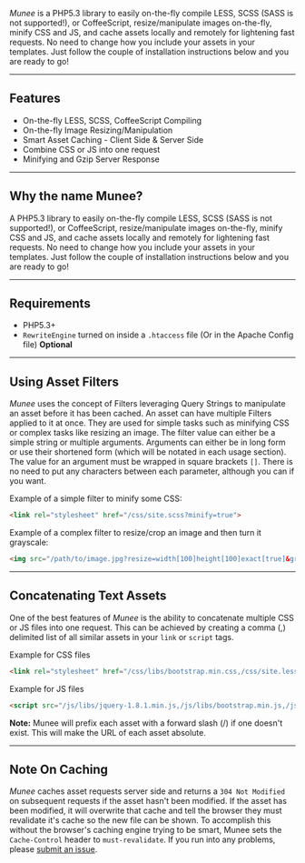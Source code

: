 *Munee* is a PHP5.3 library to easily on-the-fly compile LESS, SCSS (SASS is not supported!), or CoffeeScript, resize/manipulate images on-the-fly, minify CSS and JS, and cache assets locally and remotely for lightening fast requests. No need to change how you include your assets in your templates. Just follow the couple of installation instructions below and you are ready to go!
______

## Features

* On-the-fly LESS, SCSS, CoffeeScript Compiling
* On-the-fly Image Resizing/Manipulation
* Smart Asset Caching - Client Side & Server Side
* Combine CSS or JS into one request
* Minifying and Gzip Server Response
______

## Why the name Munee?

A PHP5.3 library to easily on-the-fly compile LESS, SCSS (SASS is not supported!), or CoffeeScript, resize/manipulate images on-the-fly, minify CSS and JS, and cache assets locally and remotely for lightening fast requests. No need to change how you include your assets in your templates. Just follow the couple of installation instructions below and you are ready to go!
______

## Requirements

+ PHP5.3+
+ `RewriteEngine` turned on inside a `.htaccess` file (Or in the Apache Config file) **Optional**
______

<h2 id="using-asset-filters">Using Asset Filters</h2>

*Munee* uses the concept of Filters leveraging Query Strings to manipulate an asset before it has been cached.  An asset can have multiple Filters applied to it at once.  They are used for simple tasks such as minifying CSS or complex tasks like resizing an image.  The filter value can either be a simple string or multiple arguments. Arguments can either be in long form or use their shortened form (which will be notated in each usage section).  The value for an argument must be wrapped in square brackets `[]`. There is no need to put any characters between each parameter, although you can if you want.

Example of a simple filter to minify some CSS:
```html
<link rel="stylesheet" href="/css/site.scss?minify=true">
```

Example of a complex filter to resize/crop an image and then turn it grayscale:
```html
<img src="/path/to/image.jpg?resize=width[100]height[100]exact[true]&grayscale=true">
```
______

<h2 id="concatenating-text-assets">Concatenating Text Assets</h2>

One of the best features of *Munee* is the ability to concatenate multiple CSS or JS files into one request. This can be achieved by creating a comma (,) delimited list of all similar assets in your `link` or `script` tags.

Example for CSS files
```html
<link rel="stylesheet" href="/css/libs/bootstrap.min.css,/css/site.less">
```

Example for JS files
```html
<script src="/js/libs/jquery-1.8.1.min.js,/js/libs/bootstrap.min.js,/js/site.js"></script>
```

**Note:** Munee will prefix each asset with a forward slash (/) if one doesn't exist. This will make the URL of each asset absolute.
______

## Note On Caching

*Munee* caches asset requests server side and returns a `304 Not Modified` on subsequent requests if the asset hasn't been modified. If the asset has been modified, it will overwrite that cache and tell the browser they must revalidate it's cache so the new file can be shown. To accomplish this without the browser's caching engine trying to be smart, Munee sets the `Cache-Control` header to `must-revalidate`.  If you run into any problems, please [submit an issue](https://github.com/meenie/munee/issues).